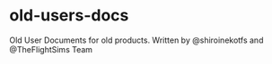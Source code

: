 # old-users-docs
Old User Documents for old products. Written by @shiroinekotfs and @TheFlightSims Team
